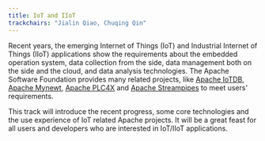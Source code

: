 ```yaml
---
title: IoT and IIoT
trackchairs: "Jialin Qiao, Chuqing Qin"
---
```


Recent years, the emerging Internet of Things (IoT) and Industrial Internet of Things (IIoT) applications show the requirements about the embedded operation system, data collection from the side, data management both on the side and the cloud, and data analysis technologies.
The Apache Software Foundation provides many related projects, like [Apache IoTDB](https://iotdb.apache.org), [Apache Mynewt](https://mynewt.apache.org), [Apache PLC4X](https://plc4x.apache.org) and [Apache Streampipes](https://streampipes.apache.org) to meet users' requirements.

This track will introduce the recent progress, some core technologies and the use experience of IoT related Apache projects.
It will be a great feast for all users and developers who are interested in IoT/IIoT applications.
